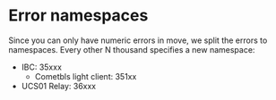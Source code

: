 # Error namespaces

Since you can only have numeric errors in move, we split the errors to namespaces. Every other
N thousand specifies a new namespace:

* IBC: 35xxx
  * Cometbls light client: 351xx
* UCS01 Relay: 36xxx
